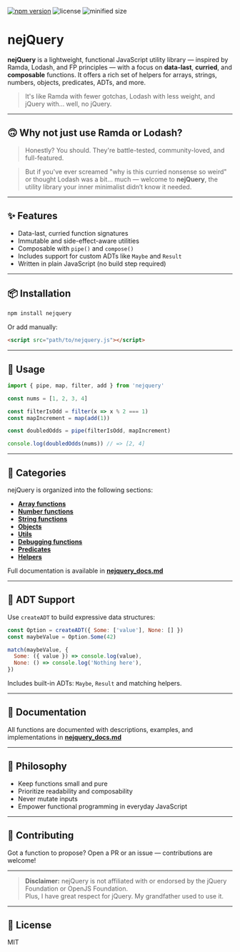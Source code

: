 [![npm version](https://img.shields.io/npm/v/nejquery)](https://www.npmjs.com/package/nejquery)
![license](https://img.shields.io/npm/l/nejquery)
![minified size](https://img.shields.io/bundlephobia/min/nejquery)

# nejQuery

**nejQuery** is a lightweight, functional JavaScript utility library — inspired by Ramda, Lodash, and FP principles — with a focus on **data-last**, **curried**, and **composable** functions. It offers a rich set of helpers for arrays, strings, numbers, objects, predicates, ADTs, and more.

> It's like Ramda with fewer gotchas, Lodash with less weight, and jQuery with... well, no jQuery.

---

## 🙃 Why not just use Ramda or Lodash?

> Honestly? You should. They're battle-tested, community-loved, and full-featured.  

> But if you've ever screamed "why is this curried nonsense so weird" or thought Lodash was a bit... much — welcome to **nejQuery**, the utility library your inner minimalist didn’t know it needed.


---

## ✨ Features

- Data-last, curried function signatures
- Immutable and side-effect-aware utilities
- Composable with `pipe()` and `compose()`
- Includes support for custom ADTs like `Maybe` and `Result`
- Written in plain JavaScript (no build step required)

---

## 📦 Installation

```bash
npm install nejquery
```

Or add manually:

```html
<script src="path/to/nejquery.js"></script>
```

---

## 🔧 Usage

```js
import { pipe, map, filter, add } from 'nejquery'

const nums = [1, 2, 3, 4]

const filterIsOdd = filter(x => x % 2 === 1)
const mapIncrement = map(add(1))

const doubledOdds = pipe(filterIsOdd, mapIncrement)

console.log(doubledOdds(nums)) // => [2, 4]
```

---

## 🧰 Categories

nejQuery is organized into the following sections:

- **[Array functions](./nejquery_docs.md#array-functions)**
- **[Number functions](./nejquery_docs.md#number-functions)**
- **[String functions](./nejquery_docs.md#string-functions)**
- **[Objects](./nejquery_docs.md#objects)**
- **[Utils](./nejquery_docs.md#utils)**
- **[Debugging functions](./nejquery_docs.md#debugging-functions)**
- **[Predicates](./nejquery_docs.md#predicates)**
- **[Helpers](./nejquery_docs.md#helpers)**

Full documentation is available in [**nejquery_docs.md**](./nejquery_docs.md)

---

## 🧪 ADT Support

Use `createADT` to build expressive data structures:

```js
const Option = createADT({ Some: ['value'], None: [] })
const maybeValue = Option.Some(42)

match(maybeValue, {
  Some: ({ value }) => console.log(value),
  None: () => console.log('Nothing here'),
})
```

Includes built-in ADTs: `Maybe`, `Result` and matching helpers.

---

## 📄 Documentation

All functions are documented with descriptions, examples, and implementations in [**nejquery_docs.md**](./nejquery_docs.md)

---

## 🧠 Philosophy

- Keep functions small and pure
- Prioritize readability and composability
- Never mutate inputs
- Empower functional programming in everyday JavaScript

---

## 📣 Contributing

Got a function to propose? Open a PR or an issue — contributions are welcome!

---

> **Disclaimer:** nejQuery is not affiliated with or endorsed by the jQuery Foundation or OpenJS Foundation.  
> Plus, I have great respect for jQuery. My grandfather used to use it.

---

## 📜 License

MIT
